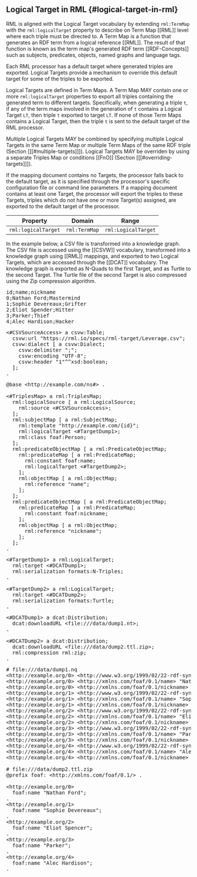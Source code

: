 ## Logical Target in RML {#logical-target-in-rml}

RML is aligned with the Logical Target vocabulary
by extending `rml:TermMap` with the `rml:logicalTarget` property
to describe on Term Map [[RML]] level where each triple must be directed to.
A Term Map is a function that generates an RDF term
from a logical reference [[RML]].
The result of that function is known as the term map's generated
RDF term [[RDF-Concepts]]
such as subjects, predicates, objects, named graphs and language tags.

Each RML processor has a default target where generated triples are exported.
Logical Targets provide a mechanism to override this default target for some
of the triples to be exported.

Logical Targets are defined in Term Maps. A Term Map MAY contain
one or more `rml:logicalTarget` properties to export all triples containing
the generated term to different targets. Specifically, when generating a
triple `t`, if any of the term maps involved in the generation of `t`
contains a Logical Target `LT`, then triple `t` exported to target `LT`.
If none of those Term Maps contains a Logical Target,
then the triple `t` is sent to the default target of the RML processor.

Multiple Logical Targets MAY be combined by specifying multiple Logical Targets
in the same Term Map or multiple Term Maps of the same RDF triple
(Section [[[#multiple-targets]]]).
Logical Targets MAY be overriden by using a separate Triples Map
or conditions [[FnO]] (Section [[[#overriding-targets]]]).

If the mapping document contains no Targets,
the processor falls back to the default target,
as it is specified through the processor's
specific configuration file or command line parameters.
If a mapping document contains at least one Target,
the processor will export the triples to these Targets,
triples which do not have one or more Target(s) assigned,
are exported to the default target of the processor.

| Property            | Domain       | Range                |
| ------------------- | ------------ | -------------------- |
| `rml:logicalTarget` | `rml:TermMap` | `rml:LogicalTarget` |

In the example below, a CSV file is transformed into a knowledge graph.
The CSV file is accessed using the [[CSVW]] vocabulary,
transformed into a knowledge graph using [[RML]] mappings,
and exported to two Logical Targets, which are accessed through the [[DCAT]]
vocabulary.
The knowledge graph is exported as N-Quads to the first Target,
and as Turtle to the second Target.
The Turtle file of the second Target is also compressed using the Zip
compression algorithm.

<pre class="ex-input">
id;name;nickname
0;Nathan Ford;Mastermind
1;Sophie Devereaux;Grifter
2;Eliot Spender;Hitter
3;Parker;Thief
4;Alec Hardison;Hacker
</pre>

<pre class="ex-access">
&lt;#CSVSourceAccess&gt; a csvw:Table;
  csvw:url "https://rml.io/specs/rml-target/Leverage.csv";
  csvw:dialect [ a csvw:Dialect;
    csvw:delimiter ";";
    csvw:encoding "UTF-8";
    csvw:header "1"^^xsd:boolean;
  ];
.
</pre>

<pre class="ex-mapping">
@base &lt;http://example.com/ns#&gt; .

&lt;#TriplesMap&gt; a rml:TriplesMap;
  rml:logicalSource [ a rml:LogicalSource;
    rml:source &lt;#CSVSourceAccess&gt;;
  ];
  rml:subjectMap [ a rml:SubjectMap;
    rml:template "http://example.com/{id}";
    rml:logicalTarget &lt;#TargetDump1&gt;;
    rml:class foaf:Person;
  ];
  rml:predicateObjectMap [ a rml:PredicateObjectMap;
    rml:predicateMap [ a rml:PredicateMap;
      rml:constant foaf:name;
      rml:logicalTarget &lt;#TargetDump2&gt;;
    ];
    rml:objectMap [ a rml:ObjectMap;
      rml:reference "name";
    ];
  ];
  rml:predicateObjectMap [ a rml:PredicateObjectMap;
    rml:predicateMap [ a rml:PredicateMap;
      rml:constant foaf:nickname;
    ];
    rml:objectMap [ a rml:ObjectMap;
      rml:reference "nickname";
    ];
  ];
.
</pre>

<pre class="ex-target">
&lt;#TargetDump1&gt; a rml:LogicalTarget;
  rml:target &lt;#DCATDump1&gt;;
  rml:serialization formats:N-Triples;
.

&lt;#TargetDump2&gt; a rml:LogicalTarget;
  rml:target &lt;#DCATDump2&gt;;
  rml:serialization formats:Turtle;
.
</pre>

<pre class="ex-access">
&lt;#DCATDump1&gt; a dcat:Distribution;
  dcat:downloadURL &ltfile:///data/dump1.nt&gt;;
.

&lt;#DCATDump2&gt; a dcat:Distribution;
  dcat:downloadURL &ltfile:///data/dump2.ttl.zip&gt;;
  rml:compression rml:zip;
.
</pre>

<pre class="ex-output">
# file:///data/dump1.nq
&lt;http://example.org/0&gt; &lt;http://www.w3.org/1999/02/22-rdf-syntax-ns#type&gt; &lt;http://xmlns.com/foaf/0.1/Person&gt; _b0 .
&lt;http://example.org/0&gt; &lt;http://xmlns.com/foaf/0.1/name&gt; "Nathan Ford" _b0 .
&lt;http://example.org/0&gt; &lt;http://xmlns.com/foaf/0.1/nickname&gt; "Mastermind" _b0 .
&lt;http://example.org/1&gt; &lt;http://www.w3.org/1999/02/22-rdf-syntax-ns#type&gt; &lt;http://xmlns.com/foaf/0.1/Person&gt; _b0 .
&lt;http://example.org/1&gt; &lt;http://xmlns.com/foaf/0.1/name&gt; "Sophie Devereaux" _b0 .
&lt;http://example.org/1&gt; &lt;http://xmlns.com/foaf/0.1/nickname&gt; "Grifter" _b0 .
&lt;http://example.org/2&gt; &lt;http://www.w3.org/1999/02/22-rdf-syntax-ns#type&gt; &lt;http://xmlns.com/foaf/0.1/Person&gt; _b0 .
&lt;http://example.org/2&gt; &lt;http://xmlns.com/foaf/0.1/name&gt; "Eliot Spencer" _b0 .
&lt;http://example.org/2&gt; &lt;http://xmlns.com/foaf/0.1/nickname&gt; "Hitter" _b0 .
&lt;http://example.org/3&gt; &lt;http://www.w3.org/1999/02/22-rdf-syntax-ns#type&gt; &lt;http://xmlns.com/foaf/0.1/Person&gt; _b0 .
&lt;http://example.org/3&gt; &lt;http://xmlns.com/foaf/0.1/name&gt; "Parker" _b0 .
&lt;http://example.org/3&gt; &lt;http://xmlns.com/foaf/0.1/nickname&gt; "Thief" _b0 .
&lt;http://example.org/4&gt; &lt;http://www.w3.org/1999/02/22-rdf-syntax-ns#type&gt; &lt;http://xmlns.com/foaf/0.1/Person&gt; _b0 .
&lt;http://example.org/4&gt; &lt;http://xmlns.com/foaf/0.1/name&gt; "Alec Hardison" _b0 .
&lt;http://example.org/4&gt; &lt;http://xmlns.com/foaf/0.1/nickname&gt; "Hacker" _b0 .

# file:///data/dump2.ttl.zip
@prefix foaf: &lt;http://xmlns.com/foaf/0.1/&gt; .

&lt;http://example.org/0&gt;
  foaf:name "Nathan Ford";
.
&lt;http://example.org/1&gt;
  foaf:name "Sophie Devereaux";
.
&lt;http://example.org/2&gt;
  foaf:name "Eliot Spencer";
.
&lt;http://example.org/3&gt;
  foaf:name "Parker";
.
&lt;http://example.org/4&gt;
  foaf:name "Alec Hardison";
.
</pre>


